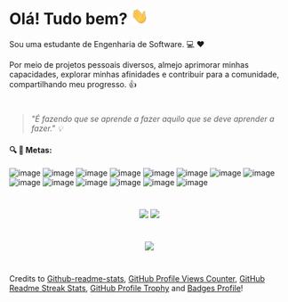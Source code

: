 # Olá! Tudo bem? <img src="https://github.com/reglabel/reglabel/blob/main/images/Hi.gif" height="30px"></h2> 
Sou uma estudante de Engenharia de Software. :computer: :heart:

Por meio de projetos pessoais diversos, almejo aprimorar minhas capacidades, explorar minhas afinidades e contribuir para a comunidade, compartilhando meu progresso. :thumbsup:

#

<!--![](https://komarev.com/ghpvc/?username=reglabel&color=e6a267&style=flat-square&label=VISITANTES)-->
> _"É fazendo que se aprende a fazer aquilo que se deve aprender a fazer." :bulb:_

#### :mag: :rocket: Metas:
![image](https://img.shields.io/badge/Java-ED8B00?style=for-the-badge&logo=java&logoColor=white)  ![image](https://img.shields.io/badge/Python-3776AB?style=for-the-badge&logo=python&logoColor=white) ![image](https://img.shields.io/badge/Django-092E20?style=for-the-badge&logo=django&logoColor=white) ![image](https://img.shields.io/badge/Bootstrap-563D7C?style=for-the-badge&logo=bootstrap&logoColor=white) ![image](https://img.shields.io/badge/HTML5-E34F26?style=for-the-badge&logo=html5&logoColor=white) ![image](https://img.shields.io/badge/CSS3-1572B6?style=for-the-badge&logo=css3&logoColor=white)  ![image](https://img.shields.io/badge/JavaScript-F7DF1E?style=for-the-badge&logo=javascript&logoColor=black) ![image](https://img.shields.io/badge/React-20232A?style=for-the-badge&logo=react&logoColor=61DAFB) ![image](https://img.shields.io/badge/Tailwind_CSS-38B2AC?style=for-the-badge&logo=tailwind-css&logoColor=white) ![image](https://img.shields.io/badge/Unity-100000?style=for-the-badge&logo=unity&logoColor=white) ![image](https://img.shields.io/badge/C%23-239120?style=for-the-badge&logo=c-sharp&logoColor=white) ![image](https://img.shields.io/badge/C%2B%2B-00599C?style=for-the-badge&logo=c%2B%2B&logoColor=white) ![image](https://img.shields.io/badge/Figma-F24E1E?style=for-the-badge&logo=figma&logoColor=white) ![image](https://img.shields.io/badge/Canva-%2300C4CC.svg?&style=for-the-badge&logo=Canva&logoColor=white)

<!--[![GitHub Streak](http://github-readme-streak-stats.herokuapp.com?user=reglabel&theme=material-palenight&hide_border=false)](https://git.io/streak-stats)-->

#

<div align="center">
    <img height="160em" max-width="100em" src="https://github-readme-stats.vercel.app/api?username=reglabel&count_private=true&hide=issues&show_icons=true&theme=algolia"/>
    <img height="160em" max-width="100em" src="https://github-readme-stats.vercel.app/api/top-langs/?username=reglabel&layout=compact&theme=algolia"/>
</div>

#

<div align="center">
    <img src="https://github-profile-trophy.vercel.app/?username=reglabel&theme=algolia&column=-1&margin-w=15&no-frame=true&no-bg=true")](https://github.com/reglabel/github-profile-trophy"/>
</div>

#

Credits to [Github-readme-stats](https://github.com/murilothink/github-readme-stats), [GitHub Profile Views Counter](https://github.com/antonkomarev/github-profile-views-counter), [GitHub Readme Streak Stats](https://github.com/denvercoder1/github-readme-streak-stats), [GitHub Profile Trophy](https://github.com/ryo-ma/github-profile-trophy) and [Badges Profile](https://github.com/alexandresanlim/Badges4-README.md-Profile#-skills-)!
